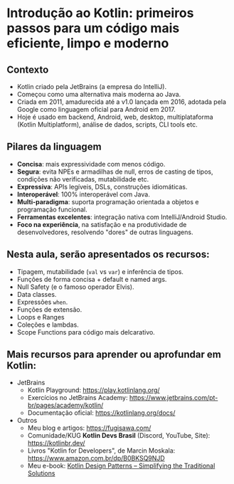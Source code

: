 # Introdução ao Kotlin: primeiros passos para um código mais eficiente, limpo e moderno

## Contexto

- Kotlin criado pela JetBrains (a empresa do IntelliJ).
- Começou como uma alternativa mais moderna ao Java.
- Criada em 2011, amadurecida até a v1.0 lançada em 2016, adotada pela Google como linguagem oficial para Android em 2017.
- Hoje é usado em backend, Android, web, desktop, multiplataforma (Kotlin Multiplatform), análise de dados, scripts, CLI tools etc.

## Pilares da linguagem

- **Concisa**: mais expressividade com menos código.
- **Segura**: evita NPEs e armadilhas de null, erros de casting de tipos,  condições não verificadas, mutabilidade etc.
- **Expressiva**: APIs legíveis, DSLs, construções idiomáticas.
- **Interoperável**: 100% interoperável com Java.
- **Multi-paradigma**: suporta programação orientada a objetos e programação funcional.
- **Ferramentas excelentes**: integração nativa com IntelliJ/Android Studio.
- **Foco na experiência**, na satisfação e na produtividade de desenvolvedores, resolvendo "dores" de outras linguagens.

## Nesta aula, serão apresentados os recursos:

- Tipagem, mutabilidade (`val` vs `var`) e inferência de tipos.
- Funções de forma concisa + default e named args.
- Null Safety (e o famoso operador Elvis).
- Data classes.
- Expressões `when`.
- Funções de extensão.
- Loops e Ranges
- Coleções e lambdas.
- Scope Functions para código mais delcarativo.

## Mais recursos para aprender ou aprofundar em Kotlin:

- JetBrains
    - Kotlin Playground: https://play.kotlinlang.org/
    - Exercícios no JetBrains Academy: https://www.jetbrains.com/pt-br/pages/academy/kotlin/
    - Documentação oficial: https://kotlinlang.org/docs/
- Outros
    - Meu blog e artigos: https://fugisawa.com/
    - Comunidade/KUG **Kotlin Devs Brasil** (Discord, YouTube, Site): https://kotlinbr.dev/
    - Livros "Kotlin for Developers", de Marcin Moskala: https://www.amazon.com.br/dp/B0BKSQ9NJD
    - Meu e-book: [Kotlin Design Patterns – Simplifying the Traditional Solutions](https://sendfox.com/lp/196o4n)
